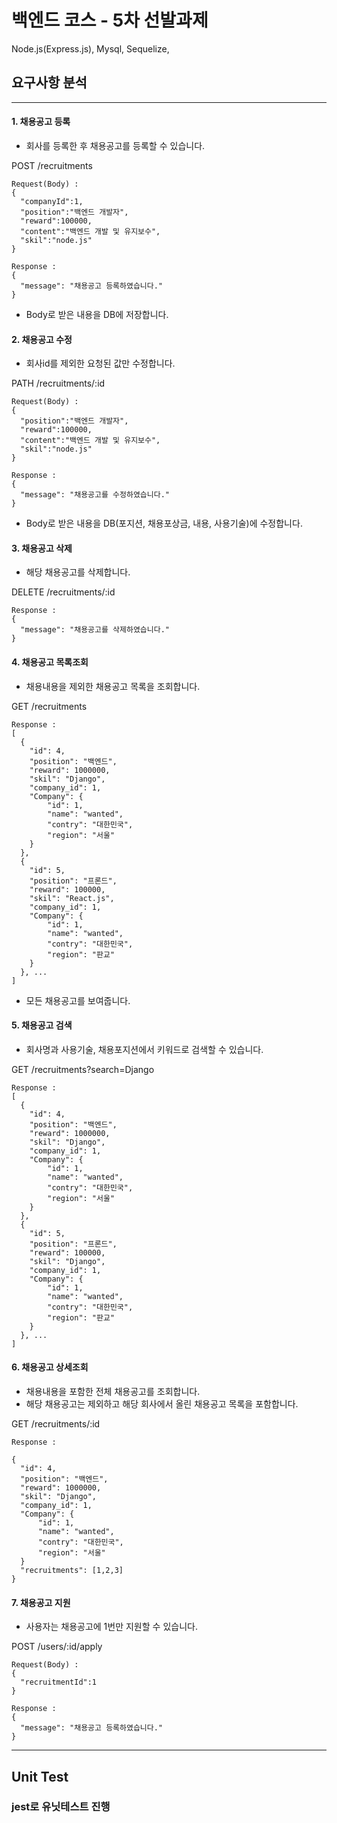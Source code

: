 # 백엔드 코스 - 5차 선발과제 
Node.js(Express.js), Mysql, Sequelize, 
## 요구사항 분석

---

#### 1\. 채용공고 등록

-   회사를 등록한 후 채용공고를 등록할 수 있습니다.

POST /recruitments
```
Request(Body) :
{
  "companyId":1,
  "position":"백엔드 개발자",
  "reward":100000,
  "content":"백엔드 개발 및 유지보수",
  "skil":"node.js"
}
```
```
Response :
{
  "message": "채용공고 등록하였습니다."
}
```
- Body로 받은 내용을 DB에 저장합니다.

#### 2\. 채용공고 수정

-   회사id를 제외한 요청된 값만 수정합니다.

PATH /recruitments/:id
```
Request(Body) :
{
  "position":"백엔드 개발자",
  "reward":100000,
  "content":"백엔드 개발 및 유지보수",
  "skil":"node.js"
}
```
```
Response :
{
  "message": "채용공고를 수정하였습니다."
}
```
- Body로 받은 내용을 DB(포지션, 채용포상금, 내용, 사용기술)에 수정합니다.

#### 3\. 채용공고 삭제

-   해당 채용공고를 삭제합니다.

DELETE /recruitments/:id

```
Response :
{
  "message": "채용공고를 삭제하였습니다."
}
```

#### 4\. 채용공고 목록조회

-   채용내용을 제외한 채용공고 목록을 조회합니다.

GET /recruitments
```
Response :
[
  {
    "id": 4,
    "position": "백엔드",
    "reward": 1000000,
    "skil": "Django",
    "company_id": 1,
    "Company": {
        "id": 1,
        "name": "wanted",
        "contry": "대한민국",
        "region": "서울"
    }
  },
  {  
    "id": 5,
    "position": "프론드",
    "reward": 100000,
    "skil": "React.js",
    "company_id": 1,
    "Company": {
        "id": 1,
        "name": "wanted",
        "contry": "대한민국",
        "region": "판교"
    }
  }, ...
]
```

- 모든 채용공고를 보여줍니다.

#### 5\. 채용공고 검색

-   회사명과 사용기술, 채용포지션에서 키워드로 검색할 수 있습니다.


GET /recruitments?search=Django

```
Response :
[
  {
    "id": 4,
    "position": "백엔드",
    "reward": 1000000,
    "skil": "Django",
    "company_id": 1,
    "Company": {
        "id": 1,
        "name": "wanted",
        "contry": "대한민국",
        "region": "서울"
    }
  },
  {  
    "id": 5,
    "position": "프론드",
    "reward": 100000,
    "skil": "Django",
    "company_id": 1,
    "Company": {
        "id": 1,
        "name": "wanted",
        "contry": "대한민국",
        "region": "판교"
    }
  }, ...
]
```



#### 6\. 채용공고 상세조회

-   채용내용을 포함한 전체 채용공고를 조회합니다.
-   해당 채용공고는 제외하고 해당 회사에서 올린 채용공고 목록을 포함합니다.


GET /recruitments/:id
```
Response :

{
  "id": 4,
  "position": "백엔드",
  "reward": 1000000,
  "skil": "Django",
  "company_id": 1,
  "Company": {
      "id": 1,
      "name": "wanted",
      "contry": "대한민국",
      "region": "서울"
  }
  "recruitments": [1,2,3]
}
```

#### 7\. 채용공고 지원

-   사용자는 채용공고에 1번만 지원할 수 있습니다.

POST /users/:id/apply
```
Request(Body) :
{
  "recruitmentId":1
}
```
```
Response :
{
  "message": "채용공고 등록하였습니다."
}
```


---
## Unit Test
### jest로 유닛테스트 진행

